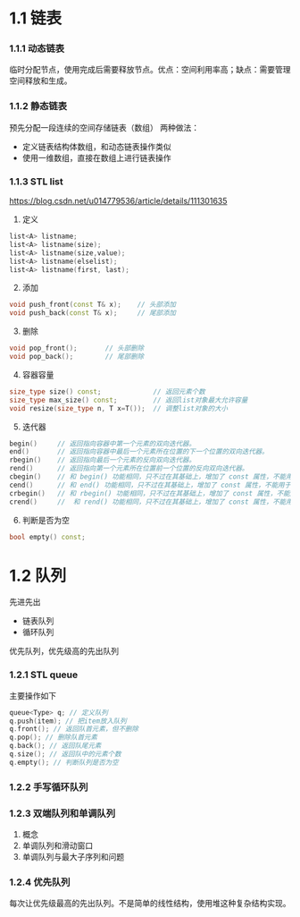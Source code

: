 # 1.1 链表
### 1.1.1 动态链表
临时分配节点，使用完成后需要释放节点。优点：空间利用率高；缺点：需要管理空间释放和生成。

### 1.1.2 静态链表
预先分配一段连续的空间存储链表（数组）
两种做法：
- 定义链表结构体数组，和动态链表操作类似
- 使用一维数组，直接在数组上进行链表操作

### 1.1.3 STL list
https://blog.csdn.net/u014779536/article/details/111301635
1. 定义
```CPP
list<A> listname;
list<A> listname(size);
list<A> listname(size,value);
list<A> listname(elselist);
list<A> listname(first, last);
```
2. 添加
```CPP
void push_front(const T& x);	// 头部添加
void push_back(const T& x);		// 尾部添加
```
3. 删除
```CPP
void pop_front();		// 头部删除
void pop_back();		// 尾部删除
```
4. 容器容量
```CPP
size_type size() const;				// 返回元素个数
size_type max_size() const;			// 返回list对象最大允许容量
void resize(size_type n, T x=T());	// 调整list对象的大小
```
5. 迭代器
```CPP
begin()		// 返回指向容器中第一个元素的双向迭代器。
end()		// 返回指向容器中最后一个元素所在位置的下一个位置的双向迭代器。
rbegin()	// 返回指向最后一个元素的反向双向迭代器。
rend()		// 返回指向第一个元素所在位置前一个位置的反向双向迭代器。
cbegin()	// 和 begin() 功能相同，只不过在其基础上，增加了 const 属性，不能用于修改元素。
cend()		// 和 end() 功能相同，只不过在其基础上，增加了 const 属性，不能用于修改元素。
crbegin()	// 和 rbegin() 功能相同，只不过在其基础上，增加了 const 属性，不能用于修改元素。
crend()		// 	和 rend() 功能相同，只不过在其基础上，增加了 const 属性，不能用于修改元素。
```
6. 判断是否为空
```CPP
bool empty() const;
```

# 1.2 队列
先进先出
- 链表队列
- 循环队列

优先队列，优先级高的先出队列

### 1.2.1 STL queue
主要操作如下
```CPP
queue<Type> q; // 定义队列
q.push(item); // 把item放入队列
q.front(); // 返回队首元素，但不删除
q.pop(); // 删除队首元素
q.back(); // 返回队尾元素
q.size(); // 返回队中的元素个数
q.empty(); // 判断队列是否为空
```

### 1.2.2 手写循环队列

### 1.2.3 双端队列和单调队列
1. 概念
2. 单调队列和滑动窗口
3. 单调队列与最大子序列和问题


### 1.2.4 优先队列
每次让优先级最高的先出队列。不是简单的线性结构，使用堆这种复杂结构实现。